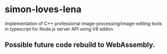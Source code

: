 # simon-loves-lena
Implementation of C++ professional image-processing/image-editing tools in typescript for Node.js server API using V8 addon.
## Possible future code rebuild to WebAssembly.
